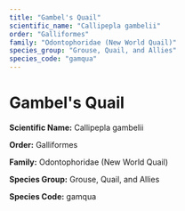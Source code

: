 ```yaml
---
title: "Gambel's Quail"
scientific_name: "Callipepla gambelii"
order: "Galliformes"
family: "Odontophoridae (New World Quail)"
species_group: "Grouse, Quail, and Allies"
species_code: "gamqua"
---
```


# Gambel's Quail

**Scientific Name:** Callipepla gambelii

**Order:** Galliformes

**Family:** Odontophoridae (New World Quail)

**Species Group:** Grouse, Quail, and Allies

**Species Code:** gamqua
